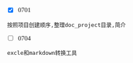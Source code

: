 <span  style="font-family: Simsun,serif; font-size: 15px; ">

- [x] 0701
~~~
按照项目创建顺序,整理doc_project目录,简介
~~~
- [ ] 0704
~~~
excle和markdown转换工具
~~~

</span>